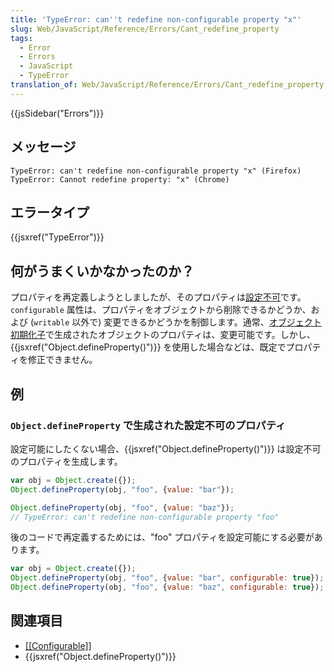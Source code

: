 ```yaml
---
title: 'TypeError: can''t redefine non-configurable property "x"'
slug: Web/JavaScript/Reference/Errors/Cant_redefine_property
tags:
  - Error
  - Errors
  - JavaScript
  - TypeError
translation_of: Web/JavaScript/Reference/Errors/Cant_redefine_property
---
```

{{jsSidebar("Errors")}}

## メッセージ

```
TypeError: can't redefine non-configurable property "x" (Firefox)
TypeError: Cannot redefine property: "x" (Chrome)
```

## エラータイプ

{{jsxref("TypeError")}}

## 何がうまくいかなかったのか？

プロパティを再定義しようとしましたが、そのプロパティは[設定不可](/ja/docs/Web/JavaScript/Data_structures#Properties)です。`configurable` 属性は、プロパティをオブジェクトから削除できるかどうか、および (`writable` 以外で) 変更できるかどうかを制御します。通常、[オブジェクト初期化子](/ja/docs/Web/JavaScript/Reference/Operators/Object_initializer)で生成されたオブジェクトのプロパティは、変更可能です。しかし、{{jsxref("Object.defineProperty()")}} を使用した場合などは、既定でプロパティを修正できません。

## 例

### `Object.defineProperty` で生成された設定不可のプロパティ

設定可能にしたくない場合、{{jsxref("Object.defineProperty()")}} は設定不可のプロパティを生成します。

```js example-bad
var obj = Object.create({});
Object.defineProperty(obj, "foo", {value: "bar"});

Object.defineProperty(obj, "foo", {value: "baz"});
// TypeError: can't redefine non-configurable property "foo"
```

後のコードで再定義するためには、"foo" プロパティを設定可能にする必要があります。

```js example-good
var obj = Object.create({});
Object.defineProperty(obj, "foo", {value: "bar", configurable: true});
Object.defineProperty(obj, "foo", {value: "baz", configurable: true});
```

## 関連項目

- [\[\[Configurable\]\]](/ja/docs/Web/JavaScript/Data_structures#Properties)
- {{jsxref("Object.defineProperty()")}}
